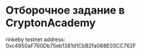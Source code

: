 # Отборочное задание в CryptonAcademy

rinkeby testnet address: 0xc4950aF760Db75eb1381d1CbB2fa088E03CC762F
